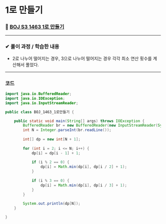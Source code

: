 # **1로 만들기**
### 📌 [BOJ S3 1463 1로 만들기](https://www.acmicpc.net/problem/1463)
-------------
### **✔ 풀이 과정 / 학습한 내용**
- 2로 나누어 떨어지는 경우, 3으로 나누어 떨어지는 경우 각각 최소 연산 횟수를 계산해서 풀었다. 
-------------
### **코드**
```java
import java.io.BufferedReader;
import java.io.IOException;
import java.io.InputStreamReader;

public class BOJ_1463_1로만들기 {

	public static void main(String[] args) throws IOException {
		BufferedReader br = new BufferedReader(new InputStreamReader(System.in));
		int N = Integer.parseInt(br.readLine());
		
		int[] dp = new int[N + 1];
		
		for (int i = 2; i <= N; i++) {
			dp[i] = dp[i - 1] + 1;
			
			if (i % 2 == 0) {
				dp[i] = Math.min(dp[i], dp[i / 2] + 1);
			}
			
			if (i % 3 == 0) {
				dp[i] = Math.min(dp[i], dp[i / 3] + 1);
			}
		}
		
		System.out.println(dp[N]);
	}

}
```